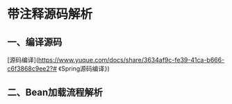 # 带注释源码解析
## 一、编译源码

[源码编译](https://www.yuque.com/docs/share/3634af9c-fe39-41ca-b666-c6f3868c9ee2?# 《Spring源码编译》)

## 二、Bean加载流程解析
